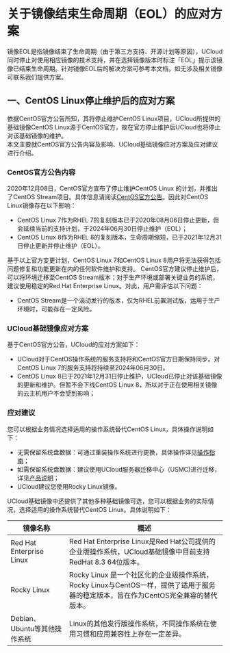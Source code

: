 # 关于镜像结束生命周期（EOL）的应对方案
镜像EOL是指镜像结束了生命周期（由于第三方支持、开源计划等原因），UCloud同时停止对使用相应镜像的技术支持，并在选择镜像版本时标注「EOL」提示该镜像已结束生命周期。针对镜像EOL后的解决方案可参考本文档，如无涉及相关镜像可联系我们提供方案。

## 一、CentOS Linux停止维护后的应对方案
依据CentOS官方公告所知，其将停止维护CentOS Linux项目，UCloud所提供的基础镜像CentOS Linux源于CentOS官方，故在官方停止维护后UCloud也将停止对该基础镜像的维护。
<br>
本文主要就CentOS官方公告内容及影响、UCloud基础镜像应对方案及应对建议进行介绍。

### CentOS官方公告内容
2020年12月08日，CentOS官方宣布了停止维护CentOS Linux 的计划，并推出了CentOS Stream项目。具体信息请阅读[CentOS官方公告](https://www.centos.org/cl-vs-cs/)。因此对CentOS Linux镜像存在以下影响：
- CentOS Linux 7作为RHEL 7的复刻版本已于2020年08月06日停止更新，但会延续当前的支持计划，于2024年06月30日停止维护（EOL）；
- CentOS Linux 8作为RHEL 8的复刻版本，生命周期缩短，已于2021年12月31日停止更新并停止维护（EOL）。

基于以上官方变更计划，CentOS Linux 7和CentOS Linux 8用户将无法获得包括问题修复和功能更新在内的任何软件维护和支持。
CentOS官方建议停止维护后，可以将环境迁移至CentOS Stream版本；对于生产环境或部署关键业务的系统，建议使用稳定的Red Hat Enterprise Linux。对此，用户需评估以下问题：

- CentOS Stream是一个滚动发行的版本，仅为RHEL前置测试版，运用于生产环境时，可能存在一定风险。

### UCloud基础镜像应对方案
基于CentOS官方公告，UCloud的应对方案如下：
- UCloud对于CentOS操作系统的服务支持将和CentOS官方日期保持同步。对CentOS Linux 7的服务支持将持续至2024年06月30日。
- CentOS Linux 8已于2021年12月31日停止维护，UCloud已停止对该基础镜像的更新和维护。但暂不会下线CentOS Linux 8，所以对于正在使用相关镜像的云主机用户不会受到影响；

### 应对建议
您可以根据业务情况选择适用的操作系统替代CentOS Linux，具体操作说明如下：
- 无需保留系统盘数据：可通过重装操作系统进行更换，具体操作详见[操作指南](https://docs.ucloud.cn/uhost/guide/common?id=%e9%87%8d%e8%a3%85%e7%b3%bb%e7%bb%9f)；
- 如需保留系统盘数据：建议使用UCloud服务器迁移中心（USMC)进行迁移，详见[产品说明](https://docs.ucloud.cn/usmc/introduction/concept)；
- UCloud建议您使用Rocky Linux镜像。


UCloud基础镜像中还提供了其他多种基础镜像可选，您可以根据业务的实际情况，选择适用的操作系统替代CentOS Linux。具体说明如下：

| 镜像名称 | 概述 |
| ----------- | ---------|
|Red Hat Enterprise Linux | Red Hat Enterprise Linux是Red Hat公司提供的企业版操作系统，UCloud基础镜像中目前支持RedHat 8.3 64位版本。|
|Rocky Linux  | Rocky Linux 是一个社区化的企业级操作系统，Rocky Linux与CentOS一样，提供了适用于服务器的稳定版本，旨在作为CentOS完全兼容的替代版本。 |
|Debian、Ubuntu等其他操作系统 | Linux的其他发行版操作系统，不同操作系统在使用习惯和应用兼容性上存在一定差异。|
